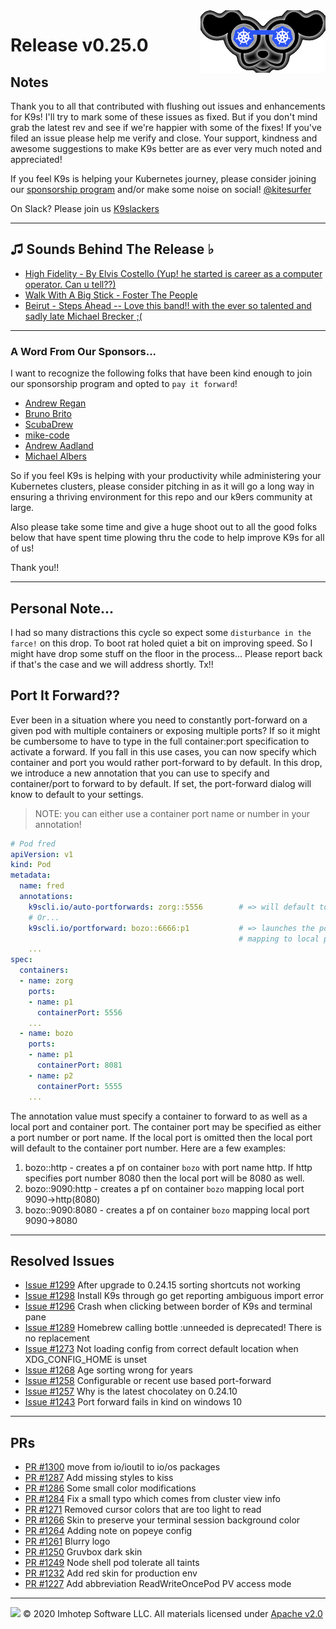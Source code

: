 <img src="https://raw.githubusercontent.com/derailed/k9s/master/assets/k9s_small.png" align="right" width="200" height="auto"/>

# Release v0.25.0

## Notes

Thank you to all that contributed with flushing out issues and enhancements for K9s! I'll try to mark some of these issues as fixed. But if you don't mind grab the latest rev and see if we're happier with some of the fixes! If you've filed an issue please help me verify and close. Your support, kindness and awesome suggestions to make K9s better are as ever very much noted and appreciated!

If you feel K9s is helping your Kubernetes journey, please consider joining our [sponsorship program](https://github.com/sponsors/derailed) and/or make some noise on social! [@kitesurfer](https://twitter.com/kitesurfer)

On Slack? Please join us [K9slackers](https://join.slack.com/t/k9sers/shared_invite/enQtOTA5MDEyNzI5MTU0LWQ1ZGI3MzliYzZhZWEyNzYxYzA3NjE0YTk1YmFmNzViZjIyNzhkZGI0MmJjYzhlNjdlMGJhYzE2ZGU1NjkyNTM)

---

## ♫ Sounds Behind The Release ♭

* [High Fidelity - By Elvis Costello (Yup! he started is career as a computer operator. Can u tell??)](https://www.youtube.com/watch?v=DJS-2kacmpU)
* [Walk With A Big Stick - Foster The People](https://www.youtube.com/watch?v=XMY1VMTyl8s)
* [Beirut - Steps Ahead -- Love this band!! with the ever so talented and sadly late Michael Brecker ;(](https://www.youtube.com/watch?v=UExKTZ3veB8)

---

### A Word From Our Sponsors...

I want to recognize the following folks that have been kind enough to join our sponsorship program and opted to `pay it forward`!

* [Andrew Regan](https://github.com/poblish)
* [Bruno Brito](https://github.com/brunohbrito)
* [ScubaDrew](https://github.com/ScubaDrew)
* [mike-code](https://github.com/mike-code)
* [Andrew Aadland](https://github.com/DaemonDude23)
* [Michael Albers](https://github.com/michaeljohnalbers)

So if you feel K9s is helping with your productivity while administering your Kubernetes clusters, please consider pitching in as it will go a long way in ensuring a thriving environment for this repo and our k9ers community at large.

Also please take some time and give a huge shoot out to all the good folks below that have spent time plowing thru the code to help improve K9s for all of us!

Thank you!!

---

## Personal Note...

I had so many distractions this cycle so expect some `disturbance in the farce!` on this drop.
To boot rat holed quiet a bit on improving speed. So I might have drop some stuff on the floor in the process...
Please report back if that's the case and we will address shortly. Tx!!

## Port It Forward??

Ever been in a situation where you need to constantly port-forward on a given pod with multiple containers or exposing multiple ports? If so it might be cumbersome to have to type in the full container:port specification to activate a forward. If you fall in this use cases, you can now specify which container and port you would rather port-forward to by default. In this drop, we introduce a new annotation that you can use to specify and container/port to forward to by default. If set, the port-forward dialog will know to default to your settings.

> NOTE: you can either use a container port name or number in your annotation!

```yaml
# Pod fred
apiVersion: v1
kind: Pod
metadata:
  name: fred
  annotations:
    k9scli.io/auto-portforwards: zorg::5556        # => will default to container zorg port 5556 and local port 5566. No port-forward dialog will be shown.
    # Or...
    k9scli.io/portforward: bozo::6666:p1           # => launches the port-forward dialog selecting default port-forward on container bozo port named p1(8081)
                                                   # mapping to local port 6666.
    ...
spec:
  containers:
  - name: zorg
    ports:
    - name: p1
      containerPort: 5556
    ...
  - name: bozo
    ports:
    - name: p1
      containerPort: 8081
    - name: p2
      containerPort: 5555
    ...
```

The annotation value must specify a container to forward to as well as a local port and container port. The container port may be specified as either a port number or port name. If the local port is omitted then the local port will default to the container port number. Here are a few examples:

1. bozo::http      - creates a pf on container `bozo` with port name http. If http specifies port number 8080 then the local port will be 8080 as well.
2. bozo::9090:http - creates a pf on container `bozo` mapping local port 9090->http(8080)
3. bozo::9090:8080 - creates a pf on container `bozo` mapping local port 9090->8080

---

## Resolved Issues

* [Issue #1299](https://github.com/kswapd/k12s/issues/1299) After upgrade to 0.24.15 sorting shortcuts not working
* [Issue #1298](https://github.com/kswapd/k12s/issues/1298) Install K9s through go get reporting ambiguous import error
* [Issue #1296](https://github.com/kswapd/k12s/issues/1296) Crash when clicking between border of K9s and terminal pane
* [Issue #1289](https://github.com/kswapd/k12s/issues/1289) Homebrew calling bottle :unneeded is deprecated! There is no replacement
* [Issue #1273](https://github.com/kswapd/k12s/issues/1273) Not loading config from correct default location when XDG_CONFIG_HOME is unset
* [Issue #1268](https://github.com/kswapd/k12s/issues/1268) Age sorting wrong for years
* [Issue #1258](https://github.com/kswapd/k12s/issues/1258) Configurable or recent use based port-forward
* [Issue #1257](https://github.com/kswapd/k12s/issues/1257) Why is the latest chocolatey on 0.24.10
* [Issue #1243](https://github.com/kswapd/k12s/issues/1243) Port forward fails in kind on windows 10

---

## PRs

* [PR #1300](https://github.com/kswapd/k12s/pull/1300) move from io/ioutil to io/os packages
* [PR #1287](https://github.com/kswapd/k12s/pull/1287) Add missing styles to kiss
* [PR #1286](https://github.com/kswapd/k12s/pull/1286) Some small color modifications
* [PR #1284](https://github.com/kswapd/k12s/pull/1284) Fix a small typo which comes from cluster view info
* [PR #1271](https://github.com/kswapd/k12s/pull/1271) Removed cursor colors that are too light to read
* [PR #1266](https://github.com/kswapd/k12s/pull/1266) Skin to preserve your terminal session background color
* [PR #1264](https://github.com/kswapd/k12s/pull/1205) Adding note on popeye config
* [PR #1261](https://github.com/kswapd/k12s/pull/1261) Blurry logo
* [PR #1250](https://github.com/kswapd/k12s/pull/1250) Gruvbox dark skin
* [PR #1249](https://github.com/kswapd/k12s/pull/1249) Node shell pod tolerate all taints
* [PR #1232](https://github.com/kswapd/k12s/pull/1232) Add red skin for production env
* [PR #1227](https://github.com/kswapd/k12s/pull/1227) Add abbreviation ReadWriteOncePod PV access mode

---

<img src="https://raw.githubusercontent.com/derailed/k9s/master/assets/imhotep_logo.png" width="32" height="auto"/> © 2020 Imhotep Software LLC. All materials licensed under [Apache v2.0](http://www.apache.org/licenses/LICENSE-2.0)
